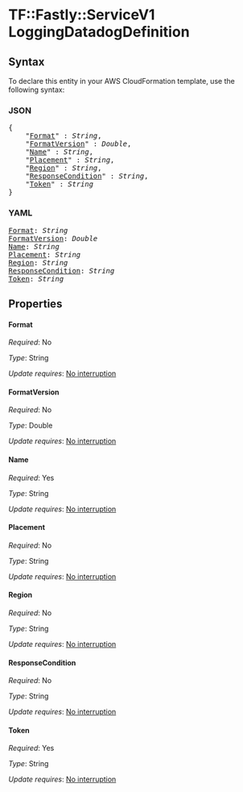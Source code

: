 # TF::Fastly::ServiceV1 LoggingDatadogDefinition

## Syntax

To declare this entity in your AWS CloudFormation template, use the following syntax:

### JSON

<pre>
{
    "<a href="#format" title="Format">Format</a>" : <i>String</i>,
    "<a href="#formatversion" title="FormatVersion">FormatVersion</a>" : <i>Double</i>,
    "<a href="#name" title="Name">Name</a>" : <i>String</i>,
    "<a href="#placement" title="Placement">Placement</a>" : <i>String</i>,
    "<a href="#region" title="Region">Region</a>" : <i>String</i>,
    "<a href="#responsecondition" title="ResponseCondition">ResponseCondition</a>" : <i>String</i>,
    "<a href="#token" title="Token">Token</a>" : <i>String</i>
}
</pre>

### YAML

<pre>
<a href="#format" title="Format">Format</a>: <i>String</i>
<a href="#formatversion" title="FormatVersion">FormatVersion</a>: <i>Double</i>
<a href="#name" title="Name">Name</a>: <i>String</i>
<a href="#placement" title="Placement">Placement</a>: <i>String</i>
<a href="#region" title="Region">Region</a>: <i>String</i>
<a href="#responsecondition" title="ResponseCondition">ResponseCondition</a>: <i>String</i>
<a href="#token" title="Token">Token</a>: <i>String</i>
</pre>

## Properties

#### Format

_Required_: No

_Type_: String

_Update requires_: [No interruption](https://docs.aws.amazon.com/AWSCloudFormation/latest/UserGuide/using-cfn-updating-stacks-update-behaviors.html#update-no-interrupt)

#### FormatVersion

_Required_: No

_Type_: Double

_Update requires_: [No interruption](https://docs.aws.amazon.com/AWSCloudFormation/latest/UserGuide/using-cfn-updating-stacks-update-behaviors.html#update-no-interrupt)

#### Name

_Required_: Yes

_Type_: String

_Update requires_: [No interruption](https://docs.aws.amazon.com/AWSCloudFormation/latest/UserGuide/using-cfn-updating-stacks-update-behaviors.html#update-no-interrupt)

#### Placement

_Required_: No

_Type_: String

_Update requires_: [No interruption](https://docs.aws.amazon.com/AWSCloudFormation/latest/UserGuide/using-cfn-updating-stacks-update-behaviors.html#update-no-interrupt)

#### Region

_Required_: No

_Type_: String

_Update requires_: [No interruption](https://docs.aws.amazon.com/AWSCloudFormation/latest/UserGuide/using-cfn-updating-stacks-update-behaviors.html#update-no-interrupt)

#### ResponseCondition

_Required_: No

_Type_: String

_Update requires_: [No interruption](https://docs.aws.amazon.com/AWSCloudFormation/latest/UserGuide/using-cfn-updating-stacks-update-behaviors.html#update-no-interrupt)

#### Token

_Required_: Yes

_Type_: String

_Update requires_: [No interruption](https://docs.aws.amazon.com/AWSCloudFormation/latest/UserGuide/using-cfn-updating-stacks-update-behaviors.html#update-no-interrupt)

